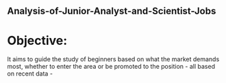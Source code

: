 ## Analysis-of-Junior-Analyst-and-Scientist-Jobs

# Objective:
It aims to guide the study of beginners based on what the market demands most, whether to enter the area or be promoted to the position - all based on recent data -

# 
